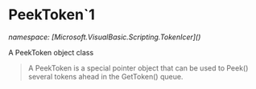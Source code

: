 ﻿# PeekToken`1
_namespace: [Microsoft.VisualBasic.Scripting.TokenIcer](<a href="#" onClick="load('/docs/Microsoft.VisualBasic.Scripting.TokenIcer/index.md')"></a>)_

A PeekToken object class

> 
>  A PeekToken is a special pointer object that can be used to Peek() several
>  tokens ahead in the GetToken() queue.
>  



